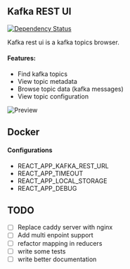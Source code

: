 ## Kafka REST UI
[![Dependency Status](https://david-dm.org/nodefluent/kafka-rest-ui.svg)](https://david-dm.org/nodefluent/kafka-rest-ui)

Kafka rest ui is a kafka topics browser.

#### Features:
- Find kafka topics
- View topic metadata
- Browse topic data (kafka messages)
- View topic configuration

![Preview](https://raw.githubusercontent.com/nodefluent/kafka-rest-ui/master/preview.png)

## Docker

#### Configurations

- REACT_APP_KAFKA_REST_URL
- REACT_APP_TIMEOUT
- REACT_APP_LOCAL_STORAGE
- REACT_APP_DEBUG

## TODO

- [ ] Replace caddy server with nginx
- [ ] Add multi enpoint support
- [ ] refactor mapping in reducers
- [ ] write some tests
- [ ] write better documentation
